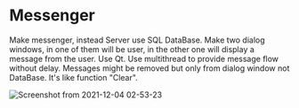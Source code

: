 # Messenger
Make messenger, instead Server use SQL DataBase. Make two dialog windows, in one of them will be user, in the other one will display a message from the user.
Use Qt.
Use multithread to provide message flow without delay.
Messages might be removed but only from dialog window not DataBase. It's like function "Clear".

![Screenshot from 2021-12-04 02-53-23](https://user-images.githubusercontent.com/34602478/144687290-2d985f04-785b-4803-92a5-38abbab36c22.png)


<mxfile host="app.diagrams.net" modified="2021-12-15T11:16:02.396Z" agent="5.0 (X11)" etag="cChPi7wDn4cXQhVk8uai" version="15.9.6" type="github">
  <diagram id="YlhNQHUDZTMehJpkbUOb" name="Page-1">
    <mxGraphModel dx="2062" dy="1180" grid="1" gridSize="10" guides="1" tooltips="1" connect="1" arrows="1" fold="1" page="1" pageScale="1" pageWidth="850" pageHeight="1100" math="0" shadow="0">
      <root>
        <mxCell id="0" />
        <mxCell id="1" parent="0" />
        <mxCell id="NiT1GDuZARQHEXf_eHMA-1" value="" style="rounded=0;whiteSpace=wrap;html=1;" vertex="1" parent="1">
          <mxGeometry y="160" width="850" height="280" as="geometry" />
        </mxCell>
        <mxCell id="NiT1GDuZARQHEXf_eHMA-2" value="" style="endArrow=none;html=1;rounded=0;entryX=0.25;entryY=1;entryDx=0;entryDy=0;exitX=0.25;exitY=0;exitDx=0;exitDy=0;" edge="1" parent="1" source="NiT1GDuZARQHEXf_eHMA-1" target="NiT1GDuZARQHEXf_eHMA-1">
          <mxGeometry width="50" height="50" relative="1" as="geometry">
            <mxPoint x="400" y="630" as="sourcePoint" />
            <mxPoint x="450" y="580" as="targetPoint" />
            <Array as="points" />
          </mxGeometry>
        </mxCell>
        <mxCell id="NiT1GDuZARQHEXf_eHMA-3" value="" style="endArrow=none;html=1;rounded=0;entryX=0.5;entryY=0;entryDx=0;entryDy=0;exitX=0.5;exitY=1;exitDx=0;exitDy=0;" edge="1" parent="1" source="NiT1GDuZARQHEXf_eHMA-1" target="NiT1GDuZARQHEXf_eHMA-1">
          <mxGeometry width="50" height="50" relative="1" as="geometry">
            <mxPoint x="400" y="630" as="sourcePoint" />
            <mxPoint x="450" y="580" as="targetPoint" />
          </mxGeometry>
        </mxCell>
        <mxCell id="NiT1GDuZARQHEXf_eHMA-5" value="" style="endArrow=none;html=1;rounded=0;entryX=0.75;entryY=0;entryDx=0;entryDy=0;exitX=0.75;exitY=1;exitDx=0;exitDy=0;" edge="1" parent="1" source="NiT1GDuZARQHEXf_eHMA-1" target="NiT1GDuZARQHEXf_eHMA-1">
          <mxGeometry width="50" height="50" relative="1" as="geometry">
            <mxPoint x="400" y="630" as="sourcePoint" />
            <mxPoint x="450" y="580" as="targetPoint" />
          </mxGeometry>
        </mxCell>
        <mxCell id="NiT1GDuZARQHEXf_eHMA-6" value="" style="endArrow=none;html=1;rounded=0;entryX=0;entryY=0.25;entryDx=0;entryDy=0;exitX=1;exitY=0.25;exitDx=0;exitDy=0;" edge="1" parent="1" source="NiT1GDuZARQHEXf_eHMA-1" target="NiT1GDuZARQHEXf_eHMA-1">
          <mxGeometry width="50" height="50" relative="1" as="geometry">
            <mxPoint x="400" y="630" as="sourcePoint" />
            <mxPoint x="450" y="580" as="targetPoint" />
          </mxGeometry>
        </mxCell>
        <mxCell id="NiT1GDuZARQHEXf_eHMA-8" value="Id" style="text;strokeColor=none;fillColor=none;align=left;verticalAlign=middle;spacingLeft=4;spacingRight=4;overflow=hidden;points=[[0,0.5],[1,0.5]];portConstraint=eastwest;rotatable=0;fontSize=20;" vertex="1" parent="1">
          <mxGeometry y="180" width="210" height="30" as="geometry" />
        </mxCell>
        <mxCell id="NiT1GDuZARQHEXf_eHMA-9" value="user_name" style="text;strokeColor=none;fillColor=none;align=left;verticalAlign=middle;spacingLeft=4;spacingRight=4;overflow=hidden;points=[[0,0.5],[1,0.5]];portConstraint=eastwest;rotatable=0;fontSize=20;" vertex="1" parent="1">
          <mxGeometry x="215" y="180" width="205" height="30" as="geometry" />
        </mxCell>
        <mxCell id="NiT1GDuZARQHEXf_eHMA-10" value="data" style="text;strokeColor=none;fillColor=none;align=left;verticalAlign=middle;spacingLeft=4;spacingRight=4;overflow=hidden;points=[[0,0.5],[1,0.5]];portConstraint=eastwest;rotatable=0;fontSize=20;" vertex="1" parent="1">
          <mxGeometry x="425" y="180" width="205" height="30" as="geometry" />
        </mxCell>
        <mxCell id="NiT1GDuZARQHEXf_eHMA-11" value="hash" style="text;strokeColor=none;fillColor=none;align=left;verticalAlign=middle;spacingLeft=4;spacingRight=4;overflow=hidden;points=[[0,0.5],[1,0.5]];portConstraint=eastwest;rotatable=0;fontSize=20;" vertex="1" parent="1">
          <mxGeometry x="640" y="180" width="205" height="30" as="geometry" />
        </mxCell>
      </root>
    </mxGraphModel>
  </diagram>
</mxfile>
